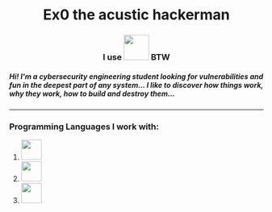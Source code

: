 <h1 align="center">Ex0 the acustic hackerman</h1>

<h3 align="center">I use <img src="https://cdn.jsdelivr.net/gh/devicons/devicon@latest/icons/archlinux/archlinux-original.svg" width="50"/> BTW</h3>

##### Hi! I'm a cybersecurity engineering student looking for vulnerabilities and fun in the deepest part of any system... I like to discover how things work, why they work, how to build and destroy them...
------

### Programming Languages I work with:

1. <img src="https://cdn.jsdelivr.net/gh/devicons/devicon@latest/icons/cplusplus/cplusplus-original.svg" width="40" /> 

2. <img src="https://cdn.jsdelivr.net/gh/devicons/devicon@latest/icons/python/python-original.svg" width="40"/>

3. <img src="https://cdn.jsdelivr.net/gh/devicons/devicon@latest/icons/bash/bash-original.svg" width="40"/>
